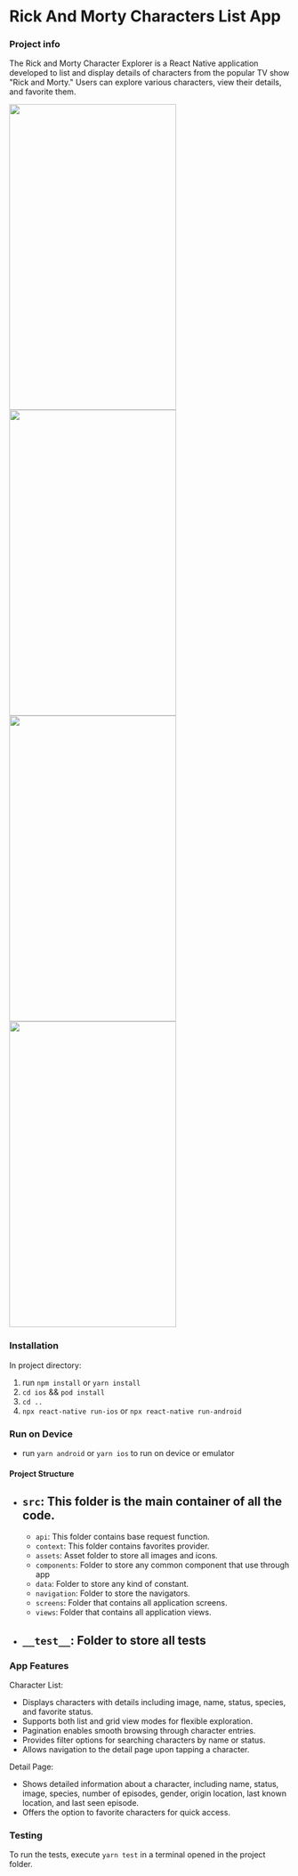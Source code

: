 # Rick And Morty Characters List App

### Project info

The Rick and Morty Character Explorer is a React Native application developed to list and display details of characters from the popular TV show "Rick and Morty." Users can explore various characters, view their details, and favorite them.



<img src="https://github.com/kkureli/RickAndMorty/assets/33238066/6aafcedd-bb8b-41bd-a356-a3d407b72800"  width="300" height="550" />
<img src="https://github.com/kkureli/RickAndMorty/assets/33238066/3f10bea0-85ec-4e46-b063-2b7cb425083e"  width="300" height="550" />
<img src="https://github.com/kkureli/RickAndMorty/assets/33238066/18faece7-07fb-460d-8202-1c661c260af0"  width="300" height="550" />
<img src="https://github.com/kkureli/RickAndMorty/assets/33238066/d44ae532-b725-44a4-8775-42361766a26b"  width="300" height="550" />


### Installation

In project directory:

1. run `npm install` or `yarn install`
2. `cd ios` && `pod install`
3. `cd ..`
4. `npx react-native run-ios` or `npx react-native run-android`

### Run on Device

- run `yarn android` or `yarn ios` to run on device or emulator

#### Project Structure

- ## `src`: This folder is the main container of all the code.
  - `api`: This folder contains base request function.
  - `context`: This folder contains favorites provider.
  - `assets`: Asset folder to store all images and icons.
  - `components`: Folder to store any common component that use through app
  - `data`: Folder to store any kind of constant.
  - `navigation`: Folder to store the navigators.
  - `screens`: Folder that contains all application screens.
  - `views`: Folder that contains all application views.
- ## `__test__`: Folder to store all tests

### App Features

Character List:

- Displays characters with details including image, name, status, species, and favorite status.
- Supports both list and grid view modes for flexible exploration.
- Pagination enables smooth browsing through character entries.
- Provides filter options for searching characters by name or status.
- Allows navigation to the detail page upon tapping a character.

Detail Page:
- Shows detailed information about a character, including name, status, image, species, number of episodes, gender, origin location, last known location, and last seen episode.
- Offers the option to favorite characters for quick access.

### Testing

To run the tests, execute `yarn test` in a terminal opened in the project folder.



